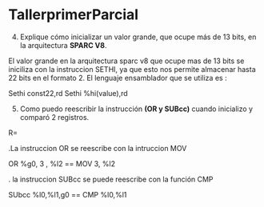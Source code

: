 # TallerprimerParcial

4. Explique cómo inicializar un valor grande, que ocupe más de 13 bits, en la arquitectura **SPARC V8**.

  El valor grande en la arquitectura sparc v8 que ocupe mas de 13 bits se iniciliza
  con la instruccion SETHI, ya que esto nos permite almacenar hasta 22 bits en el formato 2. 
  El lenguaje ensamblador que se utiliza es :

Sethi const22,rd
Sethi %hi(value),rd

5. Como puedo reescribir la instrucción **(OR y SUBcc)** cuando inicializo y  comparó 2 registros.

R= 

  .La instruccion OR se reescribe con la intruccion MOV
  
  OR %g0, 3 , %l2   ==  MOV 3, %l2
  
  . la instruccion SUBcc se puede reescribe con la función CMP
  
  SUbcc %l0,%l1,g0 ==  CMP %l0,%l1

  
  
  
  
